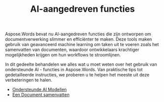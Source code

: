 ﻿---
title: AI-aangedreven functies
second_title: Aspose.Words voor .NET
articleTitle: AI-aangedreven functies
linktitle: AI-aangedreven functies
type: docs
weight: 35
description: "Aspose.Words for .NET introduceert AI-aangedreven tools zoals documentsamenvatting om de efficiëntie te verhogen. Leer hoe u AI-aangedreven functies gebruikt met tips en gedetailleerde richtlijnen."
url: /nl/net/ai-powered-features/
timestamp: 2024-11-26-12-00-00
---

Aspose.Words bevat nu AI-aangedreven functies die zijn ontworpen om documentverwerking slimmer en efficiënter te maken. Deze tools maken gebruik van geavanceerd machine learning om taken uit te voeren zoals het samenvatten van documenten, waardoor ontwikkelaars krachtiger mogelijkheden krijgen om hun workflows te stroomlijnen.

In dit gedeelte behandelen we alles wat u moet weten over het gebruik van ondersteunde AI - functies in Aspose.Words. Van praktische tips tot gedetailleerde instructies, we proberen u te helpen het meeste uit deze verbeteringen te halen.

* [Ondersteunde AI Modellen](/words/net/supported-ai-models/)
* [Een Document samenvatten](/words/net/summarize-a-document/)

